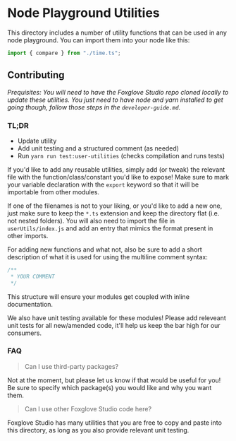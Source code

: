 # Node Playground Utilities

This directory includes a number of utility functions that can be used in any node playground. You can import them into your node like this:

```typescript
import { compare } from "./time.ts";
```

## Contributing

_Prequisites: You will need to have the Foxglove Studio repo cloned locally to update these utilities. You just need to have node and yarn installed to get going though, follow those steps in the `developer-guide.md`._

### TL;DR

- Update utility
- Add unit testing and a structured comment (as needed)
- Run `yarn run test:user-utilities` (checks compilation and runs tests)

If you'd like to add any reusable utilities, simply add (or tweak) the relevant file with the function/class/constant you'd like to expose! Make sure to mark your variable declaration with the `export` keyword so that it will be importable from other modules.

If one of the filenames is not to your liking, or you'd like to add a new one, just make sure to keep the `*.ts` extension and keep the directory flat (i.e. not nested folders). You will also need to import the file in `userUtils/index.js` and add an entry that mimics the format present in other imports.

For adding new functions and what not, also be sure to add a short description of what it is used for using the multiline comment syntax:

```typescript
/**
 * YOUR COMMENT
 */
```

This structure will ensure your modules get coupled with inline documentation.

We also have unit testing available for these modules! Please add releveant unit tests for all new/amended code, it'll help us keep the bar high for our consumers.

### FAQ

> Can I use third-party packages?

Not at the moment, but please let us know if that would be useful for you! Be sure to specify which package(s) you would like and why you want them.

> Can I use other Foxglove Studio code here?

Foxglove Studio has many utilities that you are free to copy and paste into this directory, as long as you also provide relevant unit testing.
